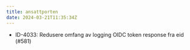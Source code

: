 ```yaml
---
title: ansattporten
date: 2024-03-21T11:35:34Z
---
```

- ID-4033: Redusere omfang av logging OIDC token response fra eid (#581)

